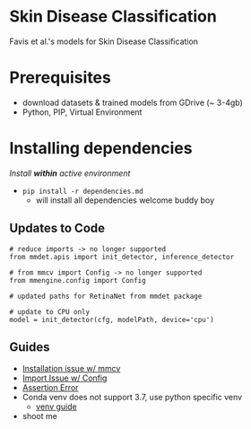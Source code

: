 # Skin Disease Classification
Favis et al.'s models for Skin Disease Classification
# Prerequisites
- download datasets & trained models from GDrive (~ 3-4gb)
- Python, PIP, Virtual Environment
# Installing dependencies
*Install **within** active environment*
- `pip install -r dependencies.md`
  - will install all dependencies welcome buddy boy
## Updates to Code
```
# reduce imports -> no longer supported
from mmdet.apis import init_detector, inference_detector

# from mmcv import Config -> no longer supported
from mmengine.config import Config

# updated paths for RetinaNet from mmdet package

# update to CPU only
model = init_detector(cfg, modelPath, device='cpu')
```
## Guides
- [Installation issue w/ mmcv](https://github.com/open-mmlab/mmcv/issues/1055)
- [Import Issue w/ Config](https://stackoverflow.com/questions/75988459/cannot-import-name-config-from-mmcv-unknown-location)
- [Assertion Error](https://stackoverflow.com/questions/57814535/assertionerror-torch-not-compiled-with-cuda-enabled-in-spite-upgrading-to-cud)
- Conda venv does not support 3.7, use python specific venv
  - [venv guide](https://www.freecodecamp.org/news/how-to-setup-virtual-environments-in-python/)
- shoot me
